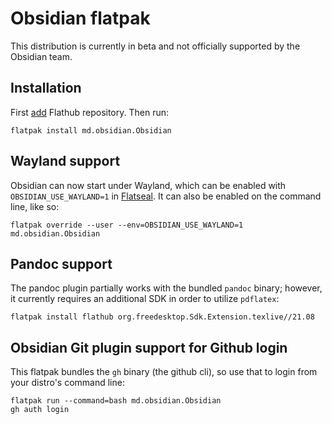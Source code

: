 # Obsidian flatpak

This distribution is currently in beta and not officially supported by the Obsidian team.

## Installation

First [add](https://flatpak.org/setup) Flathub repository. Then run:

```
flatpak install md.obsidian.Obsidian
```

## Wayland support

Obsidian can now start under Wayland, which can be enabled with `OBSIDIAN_USE_WAYLAND=1` in [Flatseal](https://flathub.org/apps/details/com.github.tchx84.Flatseal). It can also be enabled on the command line, like so:

```
flatpak override --user --env=OBSIDIAN_USE_WAYLAND=1 md.obsidian.Obsidian
```

## Pandoc support

The pandoc plugin partially works with the bundled `pandoc` binary; however, it currently requires an additional SDK in order to utilize `pdflatex`:

```
flatpak install flathub org.freedesktop.Sdk.Extension.texlive//21.08
```

## Obsidian Git plugin support for Github login

This flatpak bundles the `gh` binary (the github cli), so use that to login from your distro's command line:

```
flatpak run --command=bash md.obsidian.Obsidian
gh auth login
```
